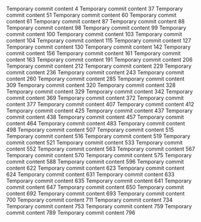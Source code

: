 Temporary commit content 4
Temporary commit content 37
Temporary commit content 51
Temporary commit content 60
Temporary commit content 61
Temporary commit content 87
Temporary commit content 88
Temporary commit content 98
Temporary commit content 99
Temporary commit content 100
Temporary commit content 103
Temporary commit content 104
Temporary commit content 115
Temporary commit content 127
Temporary commit content 130
Temporary commit content 142
Temporary commit content 156
Temporary commit content 161
Temporary commit content 163
Temporary commit content 191
Temporary commit content 206
Temporary commit content 212
Temporary commit content 229
Temporary commit content 236
Temporary commit content 243
Temporary commit content 260
Temporary commit content 285
Temporary commit content 309
Temporary commit content 320
Temporary commit content 328
Temporary commit content 329
Temporary commit content 342
Temporary commit content 369
Temporary commit content 372
Temporary commit content 377
Temporary commit content 407
Temporary commit content 412
Temporary commit content 425
Temporary commit content 437
Temporary commit content 438
Temporary commit content 457
Temporary commit content 464
Temporary commit content 483
Temporary commit content 498
Temporary commit content 507
Temporary commit content 515
Temporary commit content 516
Temporary commit content 519
Temporary commit content 521
Temporary commit content 533
Temporary commit content 552
Temporary commit content 563
Temporary commit content 567
Temporary commit content 570
Temporary commit content 575
Temporary commit content 588
Temporary commit content 596
Temporary commit content 622
Temporary commit content 623
Temporary commit content 624
Temporary commit content 631
Temporary commit content 633
Temporary commit content 635
Temporary commit content 641
Temporary commit content 647
Temporary commit content 650
Temporary commit content 692
Temporary commit content 693
Temporary commit content 700
Temporary commit content 711
Temporary commit content 734
Temporary commit content 753
Temporary commit content 759
Temporary commit content 789
Temporary commit content 796

